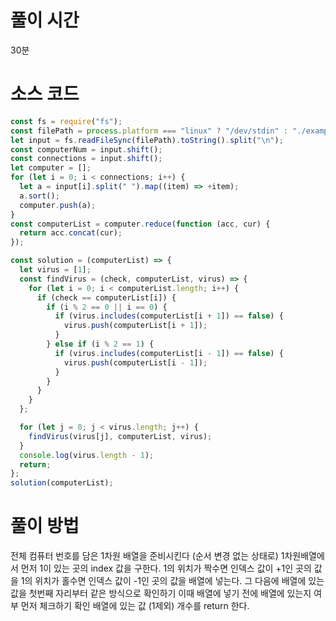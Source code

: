 # 풀이 시간
30분

# 소스 코드
```node.js
const fs = require("fs");
const filePath = process.platform === "linux" ? "/dev/stdin" : "./example.txt";
let input = fs.readFileSync(filePath).toString().split("\n");
const computerNum = input.shift();
const connections = input.shift();
let computer = [];
for (let i = 0; i < connections; i++) {
  let a = input[i].split(" ").map((item) => +item);
  a.sort();
  computer.push(a);
}
const computerList = computer.reduce(function (acc, cur) {
  return acc.concat(cur);
});

const solution = (computerList) => {
  let virus = [1];
  const findVirus = (check, computerList, virus) => {
    for (let i = 0; i < computerList.length; i++) {
      if (check == computerList[i]) {
        if (i % 2 == 0 || i == 0) {
          if (virus.includes(computerList[i + 1]) == false) {
            virus.push(computerList[i + 1]);
          }
        } else if (i % 2 == 1) {
          if (virus.includes(computerList[i - 1]) == false) {
            virus.push(computerList[i - 1]);
          }
        }
      }
    }
  };

  for (let j = 0; j < virus.length; j++) {
    findVirus(virus[j], computerList, virus);
  }
  console.log(virus.length - 1);
  return;
};
solution(computerList);


```

# 풀이 방법
전체 컴퓨터 번호를 담은 1차원 배열을 준비시킨다 (순서 변경 없는 상태로)
1차원배열에서 먼저 1이 있는 곳의 index 값을 구한다. 
1의 위치가 짝수면 인덱스 값이 +1인 곳의 값을 1의 위치가 홀수면 인덱스 값이 -1인 곳의 값을 배열에 넣는다. 
그 다음에 배열에 있는 값을 첫번째 자리부터 같은 방식으로 확인하기
이때 배열에 넣기 전에 배열에 있는지 여부 먼저 체크하기
확인 배열에 있는 값 (1제외) 개수를 return 한다. 
